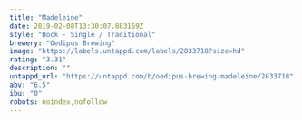 ```yaml
---
title: "Madeleine"
date: 2019-02-08T13:30:07.883169Z
style: "Bock - Single / Traditional"
brewery: "Oedipus Brewing"
image: "https://labels.untappd.com/labels/2833718?size=hd"
rating: "3.31"
description: ""
untappd_url: "https://untappd.com/b/oedipus-brewing-madeleine/2833718"
abv: "6.5"
ibu: "0"
robots: noindex,nofollow
---
```

